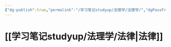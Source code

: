 ```yaml
---
{"dg-publish":true,"permalink":"/学习笔记studyup/法理学/法理学/","dgPassFrontmatter":true,"created":"2024-10-11T14:03:37.659+08:00","updated":"2024-10-11T14:18:05.986+08:00"}
---
```


# [[学习笔记studyup/法理学/法律\|法律]]
